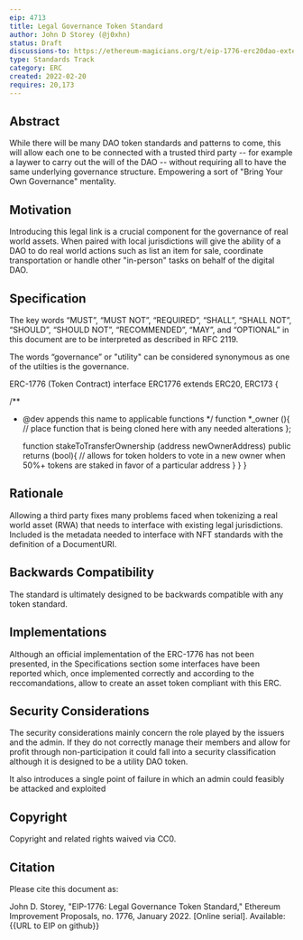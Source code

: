 ```yaml
---
eip: 4713
title: Legal Governance Token Standard
author: John D Storey (@j0xhn)
status: Draft 
discussions-to: https://ethereum-magicians.org/t/eip-1776-erc20dao-extend-any-dao-framework-for-compliance-with-local-legal-jurisdictions
type: Standards Track
category: ERC
created: 2022-02-20
requires: 20,173
---
```


## Abstract
While there will be many DAO token standards and patterns to come, this will allow each one to be connected with a trusted third party -- for example a laywer to carry out the will of the DAO -- without requiring all to have the same underlying governance structure. Empowering a sort of "Bring Your Own Governance" mentality.

## Motivation
Introducing this legal link is a crucial component for the governance of real world assets.  When paired with local jurisdictions will give the ability of a DAO to do real world actions such as list an item for sale, coordinate transportation or handle other "in-person" tasks on behalf of the digital DAO.

## Specification
The key words “MUST”, “MUST NOT”, “REQUIRED”, “SHALL”, “SHALL NOT”, “SHOULD”, “SHOULD NOT”, “RECOMMENDED”, “MAY”, and “OPTIONAL” in this document are to be interpreted as described in RFC 2119.

The words “governance” or "utility" can be considered synonymous as one of the utilties is the governance.

ERC-1776 (Token Contract)
interface ERC1776 extends ERC20, ERC173 {

  /**
  * @dev appends this name to applicable functions
  */
    function *_owner (){
        // place function that is being cloned here with any needed alterations
    };

    function stakeToTransferOwnership (address newOwnerAddress) public returns (bool){
        // allows for token holders to vote in a new owner when 50%+ tokens are staked in favor of a particular address
    }
  }
}

## Rationale
Allowing a third party fixes many problems faced when tokenizing a real world asset (RWA) that needs to interface with existing legal jurisdictions.  Included is the metadata needed to interface with NFT standards with the definition of a DocumentURI.

## Backwards Compatibility
The standard is ultimately designed to be backwards compatible with any token standard.

## Implementations
Although an official implementation of the ERC-1776 has not been presented, in the Specifications section some interfaces have been reported which, once implemented correctly and according to the reccomandations, allow to create an asset token compliant with this ERC.

## Security Considerations
The security considerations mainly concern the role played by the issuers and the admin. If they do not correctly manage their members and allow for profit through non-participation it could fall into a security classification although it is designed to be a utility DAO token.

It also introduces a single point of failure in which an admin could feasibly be attacked and exploited

## Copyright
Copyright and related rights waived via CC0.

## Citation
Please cite this document as:

John D. Storey, "EIP-1776: Legal Governance Token Standard," Ethereum Improvement Proposals, no. 1776, January 2022. [Online serial]. Available: {{URL to EIP on github}}
